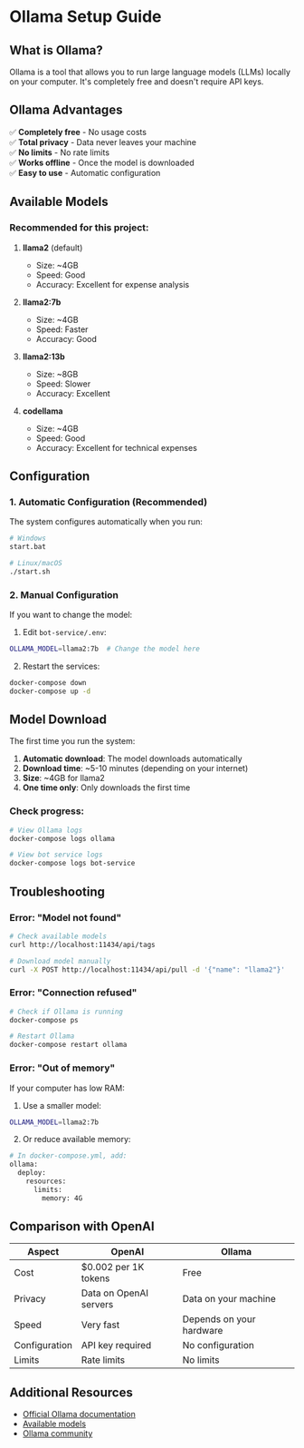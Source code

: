 # Ollama Setup Guide

## What is Ollama?

Ollama is a tool that allows you to run large language models (LLMs) locally on your computer. It's completely free and doesn't require API keys.

## Ollama Advantages

✅ **Completely free** - No usage costs  
✅ **Total privacy** - Data never leaves your machine  
✅ **No limits** - No rate limits  
✅ **Works offline** - Once the model is downloaded  
✅ **Easy to use** - Automatic configuration  

## Available Models

### Recommended for this project:

1. **llama2** (default)
   - Size: ~4GB
   - Speed: Good
   - Accuracy: Excellent for expense analysis

2. **llama2:7b**
   - Size: ~4GB
   - Speed: Faster
   - Accuracy: Good

3. **llama2:13b**
   - Size: ~8GB
   - Speed: Slower
   - Accuracy: Excellent

4. **codellama**
   - Size: ~4GB
   - Speed: Good
   - Accuracy: Excellent for technical expenses

## Configuration

### 1. Automatic Configuration (Recommended)

The system configures automatically when you run:

```bash
# Windows
start.bat

# Linux/macOS
./start.sh
```

### 2. Manual Configuration

If you want to change the model:

1. Edit `bot-service/.env`:
```bash
OLLAMA_MODEL=llama2:7b  # Change the model here
```

2. Restart the services:
```bash
docker-compose down
docker-compose up -d
```

## Model Download

The first time you run the system:

1. **Automatic download**: The model downloads automatically
2. **Download time**: ~5-10 minutes (depending on your internet)
3. **Size**: ~4GB for llama2
4. **One time only**: Only downloads the first time

### Check progress:

```bash
# View Ollama logs
docker-compose logs ollama

# View bot service logs
docker-compose logs bot-service
```

## Troubleshooting

### Error: "Model not found"

```bash
# Check available models
curl http://localhost:11434/api/tags

# Download model manually
curl -X POST http://localhost:11434/api/pull -d '{"name": "llama2"}'
```

### Error: "Connection refused"

```bash
# Check if Ollama is running
docker-compose ps

# Restart Ollama
docker-compose restart ollama
```

### Error: "Out of memory"

If your computer has low RAM:

1. Use a smaller model:
```bash
OLLAMA_MODEL=llama2:7b
```

2. Or reduce available memory:
```bash
# In docker-compose.yml, add:
ollama:
  deploy:
    resources:
      limits:
        memory: 4G
```

## Comparison with OpenAI

| Aspect | OpenAI | Ollama |
|---------|--------|--------|
| Cost | $0.002 per 1K tokens | Free |
| Privacy | Data on OpenAI servers | Data on your machine |
| Speed | Very fast | Depends on your hardware |
| Configuration | API key required | No configuration |
| Limits | Rate limits | No limits |

## Additional Resources

- [Official Ollama documentation](https://ollama.ai/docs)
- [Available models](https://ollama.ai/library)
- [Ollama community](https://github.com/ollama/ollama) 